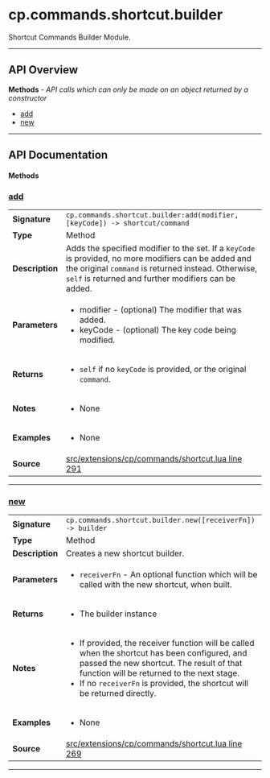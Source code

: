 # cp.commands.shortcut.builder

Shortcut Commands Builder Module.

---

## API Overview
**Methods** - _API calls which can only be made on an object returned by a constructor_
 * [add](#add)
 * [new](#new)


---

## API Documentation

#### Methods


### [add](#add)

|                                             |                                                                                     |
| --------------------------------------------|-------------------------------------------------------------------------------------|
| **Signature**                               | `cp.commands.shortcut.builder:add(modifier, [keyCode]) -> shortcut/command`                                                                    |
| **Type**                                    | Method                                                                     |
| **Description**                             | Adds the specified modifier to the set. If a `keyCode` is provided, no more modifiers can be added and the original `command` is returned instead. Otherwise, `self` is returned and further modifiers can be added.                                                                     |
| **Parameters**                              | <ul><li>modifier - (optional) The modifier that was added.</li><li>keyCode  - (optional) The key code being modified.</li></ul> |
| **Returns**                                 | <ul><li>`self` if no `keyCode` is provided, or the original `command`.</li></ul>          |
| **Notes**                                   | <ul><li>None</li></ul> |
| **Examples**                                | <ul><li>None</li></ul> |
| **Source**                                  | [src/extensions/cp/commands/shortcut.lua line 291](https://github.com/CommandPost/CommandPost/blob/develop/src/extensions/cp/commands/shortcut.lua#L291) |

---


### [new](#new)

|                                             |                                                                                     |
| --------------------------------------------|-------------------------------------------------------------------------------------|
| **Signature**                               | `cp.commands.shortcut.builder.new([receiverFn]) -> builder`                                                                    |
| **Type**                                    | Method                                                                     |
| **Description**                             | Creates a new shortcut builder.                                                                     |
| **Parameters**                              | <ul><li>`receiverFn` - An optional function which will be called with the new shortcut, when built.</li></ul> |
| **Returns**                                 | <ul><li>The builder instance</li></ul>          |
| **Notes**                                   | <ul><li>If provided, the receiver function will be called when the shortcut has been configured, and passed the new shortcut. The result of that function will be returned to the next stage.</li><li>If no `receiverFn` is provided, the shortcut will be returned directly.</li></ul> |
| **Examples**                                | <ul><li>None</li></ul> |
| **Source**                                  | [src/extensions/cp/commands/shortcut.lua line 269](https://github.com/CommandPost/CommandPost/blob/develop/src/extensions/cp/commands/shortcut.lua#L269) |

---

